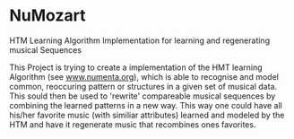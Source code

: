 # NuMozart
HTM Learning Algorithm Implementation for learning and regenerating musical Sequences

This Project is trying to create a implementation of the HMT learning Algorithm (see www.numenta.org), which is able to recognise and model common, reoccuring pattern or structures in a given set of musical data. 
This sould then be used to 'rewrite' compareable musical sequences by combining the learned patterns in a new way. This way one could have all his/her favorite music (with similiar attributes) learned and modeled by the HTM and have it regenerate music that recombines ones favorites. 


